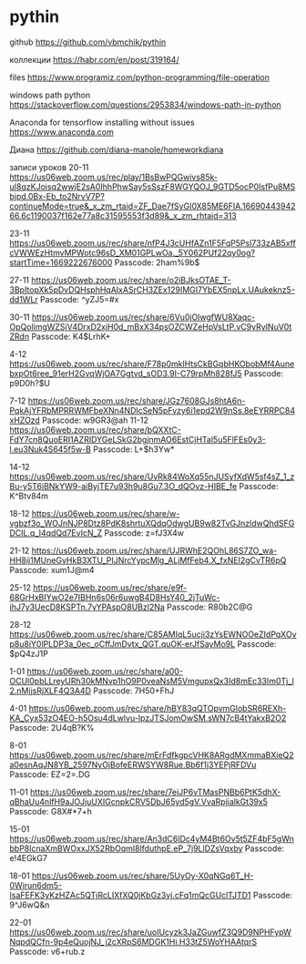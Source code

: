 # pythin
github
https://github.com/vbmchik/pythin

коллекции
https://habr.com/en/post/319164/

files
https://www.programiz.com/python-programming/file-operation

windows path python
https://stackoverflow.com/questions/2953834/windows-path-in-python


Anaconda for tensorflow installing without issues
https://www.anaconda.com


Диана
https://github.com/diana-manole/homeworkdiana


записи уроков 
20-11
https://us06web.zoom.us/rec/play/1BsBwPQGwivs85k-uI8qzKJoisq2wwjE2sA0IhhPhwSay5sSszF8WGYQOJ_9GTD5ocP0IsfPu8MSbjpd.0Bx-Eb_to2NrvV7P?continueMode=true&_x_zm_rtaid=ZF_Dae7fSyGI0X85ME6FIA.1669044394266.6c1190037f162e77a8c31595553f3d89&_x_zm_rhtaid=313

23-11
https://us06web.zoom.us/rec/share/nfP4J3cUHfAZn1F5FqP5Psl733zAB5xffcVWWEzHtmvMPWotc96sD_XM01GPLwOa._5Y062PUf22qy0og?startTime=1669222676000
Passcode: 2ham%9b$

27-11
https://us06web.zoom.us/rec/share/o2iBJksOTAE_T-3BpItopXk5pDvDQHsphHqAIxASrCH3ZEx129IMGI7YbEX5npLx.UAukeknz5-dd1WLr 
Passcode: ^yZJ5=#x

30-11
https://us06web.zoom.us/rec/share/6Vu0jOlwgfWU8Xaqc-OpQolimgWZSjV4DrxD2xjH0d_mBxX34psOZCWZeHpVsLtP.vC9yRyINuV0tZRdn 
Passcode: K4$LrhK+

4-12
https://us06web.zoom.us/rec/share/F78p0mklHtsCkBGqbHKObobMf4AunebxpOt6ree_91erH2GvqWjOA7Ggtvd_sOD3.9I-C79rpMh828fJ5 
Passcode: p9D0h?$U

7-12
https://us06web.zoom.us/rec/share/JGz7608GJs8htA6n-PqkAjYFRbMPRRWMFbeXNn4NDlcSeN5pFvzy6i1epd2W9nSs.8eEYRRPC84xHZOzd 
Passcode: w9GR3@ah
11-12
https://us06web.zoom.us/rec/share/bQXXtC-FdY7cn8QuoERI1AZRIDYGeLSkG2bgjnmAO6EstCjHTal5u5FlFEs0y3-l.eu3Nuk4S645f5w-B
Passcode: L+$h3Yw*

14-12
https://us06web.zoom.us/rec/share/UvRk84WoXq55nJUSyfXdW5sf4sZ_1_zBu-y5T6iBNkYW9-aiByjTE7u93h9u8Gu7.3O_dQOvz-HIBE_fe
Passcode: K^Btv84m

18-12 
https://us06web.zoom.us/rec/share/w-vgbzf3o_WOJnNJP8Dtz8PdK8shrtuXQdqOdwgUB9w82TvGJnzldwQhdSFGDCIL.q_I4qdQd7EvIcN_Z
Passcode: z=fJ3X4w

21-12
https://us06web.zoom.us/rec/share/UJRWhE2QOhL86S7ZO_wa-HH8ij1MUneGvHkB3XTU_PIJNrcYypcMlg_ALjMfFeb4.X_fxNEI2gCvTR6pQ
Passcode: xum1J@m4

25-12
https://us06web.zoom.us/rec/share/e9f-68GrHxBIYwO2e7IBHn6s06r6uwgB4D8HsY40_2jTuWc-ihJ7y3UecD8KSPTn.7yYPAspO8UBzl2Na
Passcode: R80b2C@G

28-12
https://us06web.zoom.us/rec/share/C85AMIqL5ucji3zYsEWNOOeZIdPqXOvp8u8iY0lPLDP3a_0ec_oCffJmDvtx_QGT.quOK-erJfSayMo9L
Passcode: $pQ4zJ1P

1-01
https://us06web.zoom.us/rec/share/a00-OCUl0pbLLreyURh30kMNvp1hO9P0veaNsM5VmgupxQx3Id8mEc33Im0Tj_I2.nMjjsRjXLF4Q3A4D
Passcode: 7H50+FhJ

4-01
https://us06web.zoom.us/rec/share/hBY83qQTOpvmGlobSR6REXh-KA_Cyx53zO4EO-h5Osu4dLwlvu-IpzJTSJomOwSM.sWN7cB4tYakxB2O2
Passcode: 2U4qB?K%

8-01
https://us06web.zoom.us/rec/share/mErFdfkgpcVHK8ARgdMXmmaBXieQ2a0esnAqJN8YB_2597NyOjBofeERWSYW8Rue.Bb6f1j3YEPjRFDVu
Passcode: EZ=2=.DG


11-01
https://us06web.zoom.us/rec/share/7eiJP6vTMasPNBb6PtK5dhX-qBhaUu4nlfH9aJOJjuUXIGcnpkCRV5DbJ65yd5gV.VvaRpjialkGt39x5
Passcode: G8X#*7+h

15-01
https://us06web.zoom.us/rec/share/An3dC6lDc4yM4Bt6Ov5t5ZF4bF5gWnbbP8lcnaXmBWOxxJX52RbOqmI8lfduthpE.eP_7j9LlDZsVqxby
Passcode: e!4EGkG7

18-01
https://us06web.zoom.us/rec/share/5UyOy-X0qNGq6T_H-0Wirun6dm5-IsaFEFK3yKzHZAc5QTjRcLIXfXQ0jKbGz3vj.cFq1mQcGUclTJTD1
Passcode: 9^J6wQ&n

22-01
https://us06web.zoom.us/rec/share/uoIUcyzk3JaZGuwfZ3Q9D9NPHFypWNqpdQCfn-9p4eQuojNJ_j2cXRpS6MDGK1Hi.H33tZ5WoYHAAtqrS
Passcode: v6+rub.z